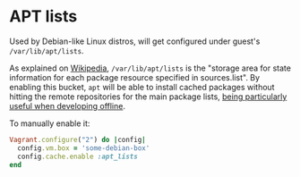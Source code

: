 # APT lists

Used by Debian-like Linux distros, will get configured under guest's `/var/lib/apt/lists`.

As explained on [Wikipedia](http://en.wikipedia.org/wiki/Advanced_Packaging_Tool#Files),
`/var/lib/apt/lists` is the "storage area for state information for each package
resource specified in sources.list". By enabling this bucket, `apt` will be able
to install cached packages without hitting the remote repositories for the main
package lists, [being particularly useful when developing offline](https://github.com/fgrehm/vagrant-cachier/pull/84#issue-27311414).

To manually enable it:

```ruby
Vagrant.configure("2") do |config|
  config.vm.box = 'some-debian-box'
  config.cache.enable :apt_lists
end
```
